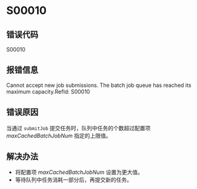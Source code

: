 # S00010

## 错误代码

S00010

## 报错信息

Cannot accept new job submissions. The batch job queue has reached its maximum
capacity.RefId: S00010

## 错误原因

当通过 `submitJob` 提交任务时，队列中任务的个数超过配置项 *maxCachedBatchJobNum*
指定的上限值。

## 解决办法

* 将配置项 *maxCachedBatchJobNum* 设置为更大值。
* 等待队列中任务消耗一部分后，再提交新的任务。


